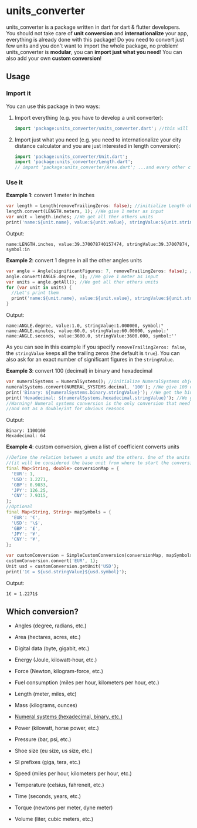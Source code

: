 # units_converter

units_converter is a package written in dart for dart & flutter developers. You should not take care of **unit conversion** and **internationalize** your app, everything is already done with this package! Do you need to convert just few units and you don't want to import the whole package, no problem! units_converter is **modular**, you can **import just what you need**! You can also add your own **custom conversion**!

## Usage

### Import it

You can use this package in two ways:

1. Import everything (e.g. you have to develop a unit converter):
   
   ```dart
   import 'package:units_converter/units_converter.dart'; //this will import the whole package
   ```

2. Import just what you need (e.g. you need to internationalize your city distance calculator and you are just interested in length conversion):
   
   ```dart
   import 'package:units_converter/Unit.dart';
   import 'package:units_converter/Length.dart';
   // import 'package:units_converter/Area.dart'; ...and every other conversion you need
   ```

### Use it

**Example 1**: convert 1 meter in inches

```dart
var length = Length(removeTrailingZeros: false); //initialize Length object, let's specify that we want to keep the trailing zeros (e.g. 1.00) for stringValue
length.convert(LENGTH.meters, 1); //We give 1 meter as input
var unit = length.inches; //We get all ther others units
print('name:${unit.name}, value:${unit.value}, stringValue:${unit.stringValue}, symbol:${unit.symbol}');
```

Output:

```
name:LENGTH.inches, value:39.370078740157474, stringValue:39.37007874, symbol:in
```



**Example 2**: convert 1 degree in all the other angles units

```dart
var angle = Angle(significantFigures: 7, removeTrailingZeros: false); //this time let's also keep 7 significant figures
angle.convert(ANGLE.degree, 1); //We give 1 meter as input
var units = angle.getAll(); //We get all ther others units
for (var unit in units) {
  //Let's print them
  print('name:${unit.name}, value:${unit.value}, stringValue:${unit.stringValue}, symbol:${unit.symbol}');
}
```

Output:

```
name:ANGLE.degree, value:1.0, stringValue:1.000000, symbol:°
name:ANGLE.minutes, value:60.0, stringValue:60.00000, symbol:'
name:ANGLE.seconds, value:3600.0, stringValue:3600.000, symbol:''
```

As you can see in this example if you specify `removeTrailingZeros: false`, the `stringValue` keeps all the trailing zeros (the default is `true`). You can also ask for an exact number of significant figures in the `stringValue`.

**Example 3**: convert 100 (decimal) in binary and hexadecimal

```dart
var numeralSystems = NumeralSystems(); //initialize NumeralSystems object
numeralSystems.convert(NUMERAL_SYSTEMS.decimal, '100'); //We give 100 decimal as input
print('Binary: ${numeralSystems.binary.stringValue}'); //We get the binary value
print('Hexadecimal: ${numeralSystems.hexadecimal.stringValue}'); //We get the hexadecimal value
//Warning! Numeral systems conversion is the only conversion that need the input as a string,
//and not as a double/int for obvious reasons
```

Output:

```
Binary: 1100100
Hexadecimal: 64
```

**Example 4**: custom conversion, given a list of coefficient converts units

```dart
//Define the relation between a units and the others. One of the units MUST have a value of 1
//(it will be considered the base unit from where to start the conversion)
final Map<String, double> conversionMap = {
  'EUR': 1,
  'USD': 1.2271,
  'GBP': 0.9033,
  'JPY': 126.25,
  'CNY': 7.9315,
};
//Optional
final Map<String, String> mapSymbols = {
  'EUR': '€',
  'USD': '\$',
  'GBP': '₤',
  'JPY': '¥',
  'CNY': '¥',
};

var customConversion = SimpleCustomConversion(conversionMap, mapSymbols: mapSymbols);
customConversion.convert('EUR', 1);
Unit usd = customConversion.getUnit('USD');
print('1€ = ${usd.stringValue}${usd.symbol}');
```

Output:

```
1€ = 1.2271$
```

## Which conversion?

- Angles (degree, radians, etc.)

- Area (hectares, acres, etc.)

- Digital data (byte, gigabit, etc.)

- Energy (Joule, kilowatt-hour, etc.)

- Force (Newton, kilogram-force, etc.)

- Fuel consumption (miles per hour, kilometers per hour, etc.)

- Length (meter, miles, etc)

- Mass (kilograms, ounces)

- <u>Numeral systems (hexadecimal, binary, etc.)</u>

- Power (kilowatt, horse power, etc.)

- Pressure (bar, psi, etc.)

- Shoe size (eu size, us size, etc.)

- SI prefixes (giga, tera, etc.)

- Speed (miles per hour, kilometers per hour, etc.)

- Temperature (celsius, fahreneit, etc.)

- Time (seconds, years, etc.)

- Torque (newtons per meter, dyne meter)

- Volume (liter, cubic meters, etc.)